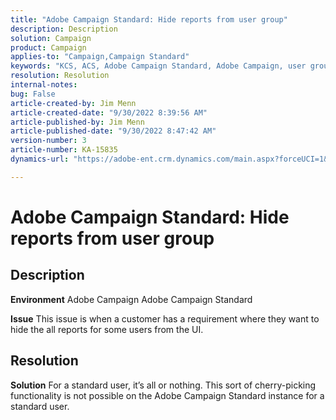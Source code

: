 ```yaml
---
title: "Adobe Campaign Standard: Hide reports from user group"
description: Description
solution: Campaign
product: Campaign
applies-to: "Campaign,Campaign Standard"
keywords: "KCS, ACS, Adobe Campaign Standard, Adobe Campaign, user group, hide reports, FAQ"
resolution: Resolution
internal-notes: 
bug: False
article-created-by: Jim Menn
article-created-date: "9/30/2022 8:39:56 AM"
article-published-by: Jim Menn
article-published-date: "9/30/2022 8:47:42 AM"
version-number: 3
article-number: KA-15835
dynamics-url: "https://adobe-ent.crm.dynamics.com/main.aspx?forceUCI=1&pagetype=entityrecord&etn=knowledgearticle&id=7a36a570-9b40-ed11-9db1-0022480866ad"

---
```

# Adobe Campaign Standard: Hide reports from user group

## Description


<b>Environment</b>
 Adobe Campaign
 Adobe Campaign Standard

<b>Issue</b>
 This issue is when a customer has a requirement where they want to hide the all reports for some users from the UI.


## Resolution


<b>Solution</b>
For a standard user, it’s all or nothing.
This sort of cherry-picking functionality is not possible on the Adobe Campaign Standard instance for a standard user.
